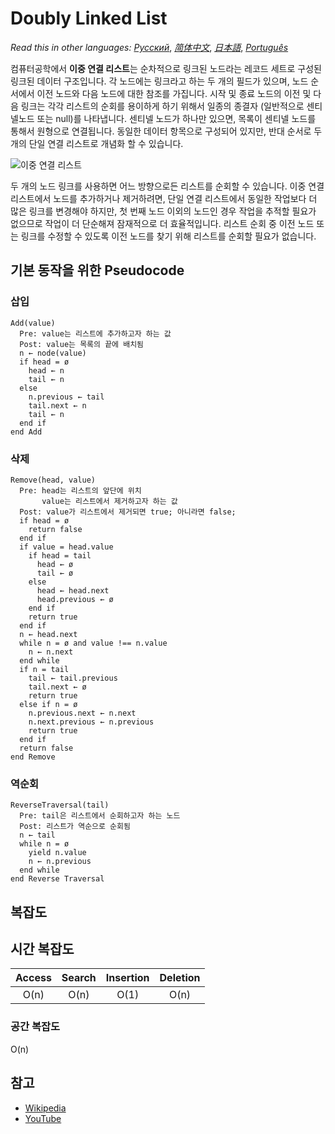 # Doubly Linked List

_Read this in other languages:_
[_Русский_](README.ru-RU.md),
[_简体中文_](README.zh-CN.md),
[_日本語_](README.ja-JP.md),
[_Português_](README.pt-BR.md)

컴퓨터공학에서 **이중 연결 리스트**는 순차적으로 링크된 노드라는 레코드 세트로 구성된 링크된 데이터 구조입니다.
각 노드에는 링크라고 하는 두 개의 필드가 있으며, 노드 순서에서 이전 노드와 다음 노드에 대한 참조를 가집니다.
시작 및 종료 노드의 이전 및 다음 링크는 각각 리스트의 순회를 용이하게 하기 위해서 일종의 종결자 (일반적으로 센티넬노드 또는 null)를 나타냅니다.
센티넬 노드가 하나만 있으면, 목록이 센티넬 노드를 통해서 원형으로 연결됩니다.
동일한 데이터 항목으로 구성되어 있지만, 반대 순서로 두 개의 단일 연결 리스트로 개념화 할 수 있습니다.

![이중 연결 리스트](https://upload.wikimedia.org/wikipedia/commons/5/5e/Doubly-linked-list.svg)

두 개의 노드 링크를 사용하면 어느 방향으로든 리스트를 순회할 수 있습니다.
이중 연결 리스트에서 노드를 추가하거나 제거하려면, 단일 연결 리스트에서 동일한 작업보다 더 많은 링크를 변경해야 하지만, 첫 번째 노드 이외의 노드인 경우 작업을 추적할 필요가 없으므로 작업이 더 단순해져 잠재적으로 더 효율적입니다.
리스트 순회 중 이전 노드 또는 링크를 수정할 수 있도록 이전 노드를 찾기 위해 리스트를 순회할 필요가 없습니다.

## 기본 동작을 위한 Pseudocode

### 삽입

```text
Add(value)
  Pre: value는 리스트에 추가하고자 하는 값
  Post: value는 목록의 끝에 배치됨
  n ← node(value)
  if head = ø
    head ← n
    tail ← n
  else
    n.previous ← tail
    tail.next ← n
    tail ← n
  end if
end Add
```
    
### 삭제

```text
Remove(head, value)
  Pre: head는 리스트의 앞단에 위치
       value는 리스트에서 제거하고자 하는 값
  Post: value가 리스트에서 제거되면 true; 아니라면 false;
  if head = ø
    return false
  end if
  if value = head.value
    if head = tail
      head ← ø
      tail ← ø
    else
      head ← head.next
      head.previous ← ø
    end if
    return true
  end if
  n ← head.next
  while n = ø and value !== n.value
    n ← n.next
  end while
  if n = tail
    tail ← tail.previous
    tail.next ← ø
    return true
  else if n = ø
    n.previous.next ← n.next
    n.next.previous ← n.previous
    return true
  end if
  return false
end Remove
```
    
### 역순회

```text
ReverseTraversal(tail)
  Pre: tail은 리스트에서 순회하고자 하는 노드
  Post: 리스트가 역순으로 순회됨
  n ← tail
  while n = ø
    yield n.value
    n ← n.previous
  end while
end Reverse Traversal
```
    
## 복잡도

## 시간 복잡도

| Access    | Search    | Insertion | Deletion  |
| :-------: | :-------: | :-------: | :-------: |
| O(n)      | O(n)      | O(1)      | O(n)      |

### 공간 복잡도

O(n)

## 참고

- [Wikipedia](https://en.wikipedia.org/wiki/Doubly_linked_list)
- [YouTube](https://www.youtube.com/watch?v=JdQeNxWCguQ&t=7s&index=72&list=PLLXdhg_r2hKA7DPDsunoDZ-Z769jWn4R8)
